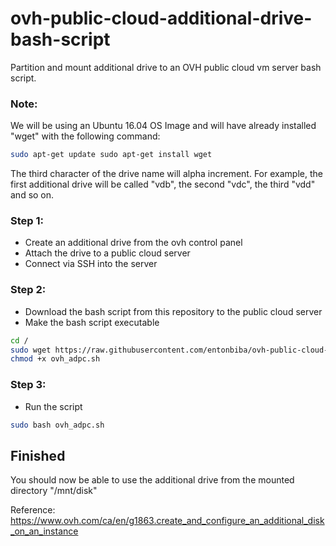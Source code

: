 # ovh-public-cloud-additional-drive-bash-script
Partition and mount additional drive to an OVH public cloud vm server bash script.

### Note:
We will be using an Ubuntu 16.04 OS Image and will have already installed "wget" with the following command:
```Bash
sudo apt-get update sudo apt-get install wget
```
The third character of the drive name will alpha increment. For example, the first additional drive will be called "vdb", the second "vdc", the third "vdd" and so on. 



### Step 1:
- Create an additional drive from the ovh control panel
- Attach the drive to a public cloud server
- Connect via SSH into the server


### Step 2:
- Download the bash script from this repository to the public cloud server
- Make the bash script executable
```Bash
cd /
sudo wget https://raw.githubusercontent.com/entonbiba/ovh-public-cloud-additional-drive-bash-script/master/ovh_adpc.sh
chmod +x ovh_adpc.sh
```

### Step 3:
- Run the script
```Bash
sudo bash ovh_adpc.sh
```



## Finished
You should now be able to use the additional drive from the mounted directory "/mnt/disk"



Reference: https://www.ovh.com/ca/en/g1863.create_and_configure_an_additional_disk_on_an_instance
